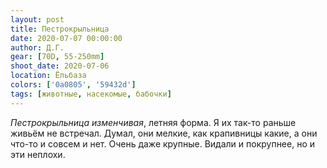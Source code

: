```yaml
---
layout: post
title: Пестрокрыльница
date: 2020-07-07 00:00:00
author: Д.Г.
gear: [70D, 55-250mm]
shoot_date: 2020-07-06
location: Ёльбаза
colors: ['0a0805', '59432d']
tags: [животные, насекомые, бабочки]
---
```

_Пестрокрыльница изменчивая_, летняя форма. Я их так-то раньше живьём не встречал. Думал, они мелкие, как крапивницы какие, а они что-то и совсем и нет. Очень даже крупные. Видали и покрупнее, но и эти неплохи.